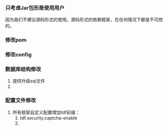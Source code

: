 ### 只考虑Jar包形是使用用户
因为我们不建议源码形式的使用。源码形式的依赖框架，在任何情况下都是不可控的。

### 修改pom
 
### 修改config

### 数据库结构修改
1. 提供升级sql文件
1. 

### 配置文件修改
1. 所有框架自定义配置增加tdf前缀：
    1. tdf.security.captcha-enable
    1. 
    
